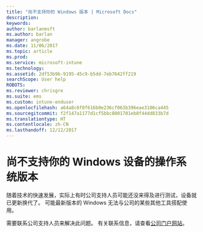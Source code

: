 ```yaml
---
title: "尚不支持你的 Windows 版本 | Microsoft Docs"
description: 
keywords: 
author: barlanmsft
ms.author: barlan
manager: angrobe
ms.date: 11/06/2017
ms.topic: article
ms.prod: 
ms.service: microsoft-intune
ms.technology: 
ms.assetid: 2df53b9b-9195-45c9-b5dd-7eb7642ff219
searchScope: User help
ROBOTS: 
ms.reviewer: chrisgre
ms.suite: ems
ms.custom: intune-enduser
ms.openlocfilehash: a64a8c6f0f616b0e236cf063b396eae3106ca445
ms.sourcegitcommit: f2f147a1177d1cf5bbc8001701eb8f44dd833b7d
ms.translationtype: HT
ms.contentlocale: zh-CN
ms.lasthandoff: 12/12/2017
---
```

# <a name="your-windows-devices-operating-system-version-isnt-yet-supported"></a>尚不支持你的 Windows 设备的操作系统版本

随着技术的快速发展，实际上有时公司支持人员可能还没来得及进行测试，设备就已更新换代了。 可能最新版本的 Windows 无法与公司的某些其他工具搭配使用。 

需要联系公司支持人员来解决此问题。 有关联系信息，请查看[公司门户网站](https://portal.manage.microsoft.com#HelpDeskDialog)。
